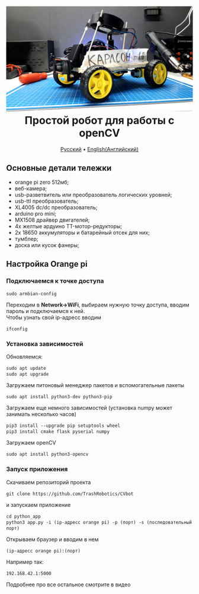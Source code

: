 <h1 align="center">
  <a href=""><img src="https://github.com/TrashRobotics/CVbot/blob/main/img/robot.jpeg" alt="Робот для работы с openCV" width="800"></a>
  <br>
	Простой робот для работы с openCV
  <br>
</h1>

<p align="center">
  <a href="hhttps://github.com/TrashRobotics/CVbot/blob/main/README.md">Русский</a> •
  <a href="https://github.com/TrashRobotics/CVbot/blob/main/README-en.md">English(Английский)</a> 
</p>

## Основные детали тележки
* orange pi zero 512мб;
* веб-камера;
* usb-разветвитель или преобразователь логических уровней;
* usb-ttl преобразователь;
* XL4005 dc/dc преобразователь;  
* arduino pro mini;
* MX1508 драйвер двигателей;
* 4x желтые ардуино TT-мотор-редукторы;
* 2x 18650 аккумуляторы и батарейный отсек для них;
* тумблер;
* доска или кусок фанеры;

## Настройка Orange pi

### Подключаемся к точке доступа
```shell
sudo armbian-config
```
Переходим в **Network->WiFi**, выбираем нужную точку доступа,
вводим пароль и подключаемся к ней.    
Чтобы узнать свой ip-адресс вводим 
```shell
ifconfig
```

### Установка зависимостей
Обновляемся:
```shell
sudo apt update
sudo apt upgrade
```
Загружаем питоновый менеджер пакетов и вспомогательные пакеты
```shell
sudo apt install python3-dev python3-pip
```
Загружаем еще немного зависимостей (установка numpy может занимать несколько часов)
```shell
pip3 install --upgrade pip setuptools wheel
pip3 install cmake flask pyserial numpy 
```
Загружаем openCV
```shell
sudo apt install python3-opencv
```

### Запуск приложения
Скачиваем репозиторий проекта
```shell
git clone https://github.com/TrashRobotics/CVbot
```
и запускаем приложение
```shell
cd python_app
python3 app.py -i (ip-адресс orange pi) -p (порт) -s (последовательный порт)
```
Открываем браузер и вводим в нем 
```shell
(ip-адресс orange pi):(порт)
```
Например так:
```shell
192.168.42.1:5000
```     

Подробнее про все остальное смотрите в видео